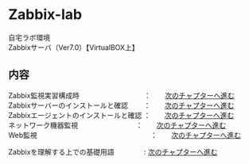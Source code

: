 # Zabbix-lab

自宅ラボ環境<br>
Zabbixサーバ（Ver7.0）【VirtualBOX上】

## 内容<br>
Zabbix監視実習構成時　　　　　　　　　  ：　　[次のチャプターへ進む](./ZabbixｰTraining-structure-diagram.md) <br>
Zabbixサーバーのインストールと確認　　  ：　　[次のチャプターへ進む](./ZabbixｰServer-install.md) <br>
Zabbixエージェントのインストールと確認  ：　　[次のチャプターへ進む](./ZabbixｰAgent-install.md) <br>
ネットワーク機器監視　　　　　　　　    ：　　[次のチャプターへ進む](./Zabbix-network-monitoring.md) <br>
Web監視　　　　　　　　　　　　　　　　 ：　　[次のチャプターへ進む](./Zabbix-Web-monitoring.md) <br>

Zabbixを理解する上での基礎用語　　　　  :    [次のチャプターへ進む](./Zabbix-basic-terminology.md) <br>

